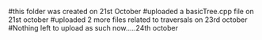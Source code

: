 #this folder was created on 21st October
#uploaded a basicTree.cpp file on 21st october
#uploaded 2 more files related to traversals on 23rd october
#Nothing left to upload as such now.....24th october
